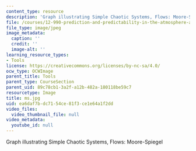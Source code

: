 ```yaml
---
content_type: resource
description: 'Graph illustrating Simple Chaotic Systems, Flows: Moore-Spiegel'
file: /courses/12-990-prediction-and-predictability-in-the-atmosphere-and-oceans-spring-2003/ea6daf7bdc7154ce81f3ce1e64a1f2dd_ms.jpg
file_type: image/jpeg
image_metadata:
  caption: ''
  credit: ''
  image-alt: ''
learning_resource_types:
- Tools
license: https://creativecommons.org/licenses/by-nc-sa/4.0/
ocw_type: OCWImage
parent_title: Tools
parent_type: CourseSection
parent_uid: 89c78cb1-3a2f-a12b-482a-180118be59c7
resourcetype: Image
title: ms.jpg
uid: ea6daf7b-dc71-54ce-81f3-ce1e64a1f2dd
video_files:
  video_thumbnail_file: null
video_metadata:
  youtube_id: null
---
```

Graph illustrating Simple Chaotic Systems, Flows: Moore-Spiegel